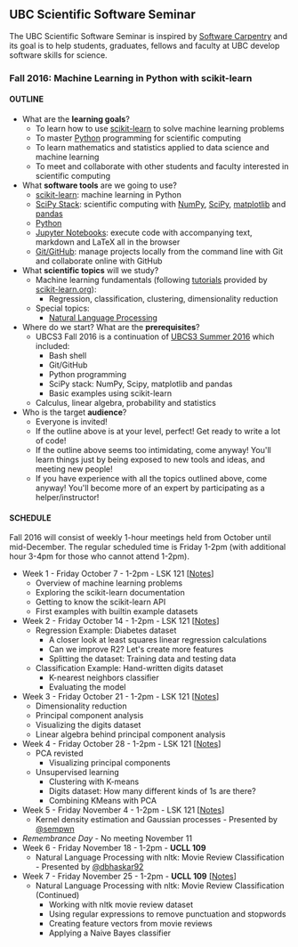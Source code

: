 ## UBC Scientific Software Seminar

The UBC Scientific Software Seminar is inspired by [Software Carpentry](http://software-carpentry.org/) and its goal is to help students, graduates, fellows and faculty at UBC develop software skills for science.

### Fall 2016: Machine Learning in Python with scikit-learn

#### OUTLINE

* What are the **learning goals**?
  * To learn how to use [scikit-learn](http://scikit-learn.org) to solve machine learning problems
  * To master [Python](https://www.python.org/) programming for scientific computing
  * To learn mathematics and statistics applied to data science and machine learning
  * To meet and collaborate with other students and faculty interested in scientific computing
* What **software tools** are we going to use?
  * [scikit-learn](http://scikit-learn.org/): machine learning in Python
  * [SciPy Stack](http://scipy.org/): scientific computing with [NumPy](http://www.numpy.org/), [SciPy](http://scipy.org/), [matplotlib](http://matplotlib.org/) and [pandas](http://pandas.pydata.org/)
  * [Python](https://www.python.org/)
  * [Jupyter Notebooks](http://jupyter.org/): execute code with accompanying text, markdown and LaTeX all in the browser
  * [Git/GitHub](https://github.com/): manage projects locally from the command line with Git and collaborate online with GitHub
* What **scientific topics** will we study?
  * Machine learning fundamentals (following [tutorials](http://scikit-learn.org/stable/tutorial/basic/tutorial.html) provided by [scikit-learn.org](http://scikit-learn.org/)):
    * Regression, classification, clustering, dimensionality reduction
  * Special topics:
    * [Natural Language Processing](http://www.nltk.org/)
* Where do we start? What are the **prerequisites**?
  * UBCS3 Fall 2016 is a continuation of [UBCS3 Summer 2016](https://github.com/ubcs3/2016-Summer) which included:
    * Bash shell
    * Git/GitHub
    * Python programming
    * SciPy stack: NumPy, Scipy, matplotlib and pandas
    * Basic examples using scikit-learn
  * Calculus, linear algebra, probability and statistics
* Who is the target **audience**?
  * Everyone is invited!
  * If the outline above is at your level, perfect! Get ready to write a lot of code!
  * If the outline above seems too intimidating, come anyway! You'll learn things just by being exposed to new tools and ideas, and meeting new people!
  * If you have experience with all the topics outlined above, come anyway! You'll become more of an expert by participating as a helper/instructor!

#### SCHEDULE

Fall 2016 will consist of weekly 1-hour meetings held from October until mid-December. The regular scheduled time is Friday 1-2pm (with additional hour 3-4pm for those who cannot attend 1-2pm).

* Week 1 - Friday October 7 - 1-2pm - LSK 121 [[Notes](2016-10-07-notes.ipynb)]
  * Overview of machine learning problems
  * Exploring the scikit-learn documentation
  * Getting to know the scikit-learn API
  * First examples with builtin example datasets
* Week 2 - Friday October 14 - 1-2pm - LSK 121 [[Notes](2016-10-14-notes.ipynb)]
  * Regression Example: Diabetes dataset
    * A closer look at least squares linear regression calculations
    * Can we improve R2? Let's create more features
    * Splitting the dataset: Training data and testing data
  * Classification Example: Hand-written digits dataset
    * K-nearest neighbors classifier
    * Evaluating the model
* Week 3 - Friday October 21 - 1-2pm - LSK 121 [[Notes](2016-10-21-notes.ipynb)]
  * Dimensionality reduction
  * Principal component analysis
  * Visualizing the digits dataset
  * Linear algebra behind principal component analysis
* Week 4 - Friday October 28 - 1-2pm - LSK 121 [[Notes](2016-10-28-notes.ipynb)]
  * PCA revisted
    * Visualizing principal components
  * Unsupervised learning
    * Clustering with K-means
    * Digits dataset: How many different kinds of 1s are there?
    * Combining KMeans with PCA
* Week 5 - Friday November 4 - 1-2pm - LSK 121 [[Notes](2016-11-04-notes.ipynb)]
  * Kernel density estimation and Gaussian processes - Presented by [@sempwn](https://github.com/sempwn)
* *Remembrance Day* - No meeting November 11
* Week 6 - Friday November 18 - 1-2pm - **UCLL 109**
  * Natural Language Processing with nltk: Movie Review Classification - Presented by [@dbhaskar92](https://github.com/dbhaskar92)
* Week 7 - Friday November 25 - 1-2pm - **UCLL 109** [[Notes](2016-11-25-notes.ipynb)]
  * Natural Language Processing with nltk: Movie Review Classification (Continued)
    * Working with nltk movie review dataset
    * Using regular expressions to remove punctuation and stopwords
    * Creating feature vectors from movie reviews
    * Applying a Naive Bayes classifier